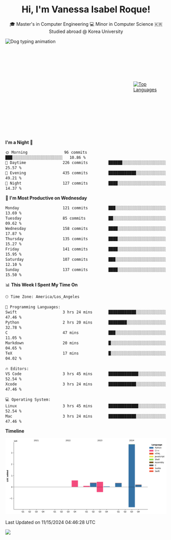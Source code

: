 <h1 align="center">Hi, I'm Vanessa Isabel Roque!</h1>

<p align="center"> 🎓 Master's in Computer Engineering 💻 Minor in Computer Science 🇰🇷 Studied abroad @ Korea University <br></p>
<div style="display: flex; justify-content: center; align-items: center;">
  <img src="https://cdn.dribbble.com/users/859807/screenshots/6284055/benny_typing_1.gif" width="400" height="300" alt="Dog typing animation">
  <a href="https://github.com/anuraghazra/github-readme-stats">
    <img src="https://github-readme-stats.vercel.app/api/top-langs/?username=vroque19" alt="Top Languages" width="400" height="300">
  </a>
</div>

 
<!--START_SECTION:waka-->
**I'm a Night 🦉** 

```text
🌞 Morning                96 commits          ███░░░░░░░░░░░░░░░░░░░░░░   10.86 % 
🌆 Daytime                226 commits         ██████░░░░░░░░░░░░░░░░░░░   25.57 % 
🌃 Evening                435 commits         ████████████░░░░░░░░░░░░░   49.21 % 
🌙 Night                  127 commits         ████░░░░░░░░░░░░░░░░░░░░░   14.37 % 
```
📅 **I'm Most Productive on Wednesday** 

```text
Monday                   121 commits         ███░░░░░░░░░░░░░░░░░░░░░░   13.69 % 
Tuesday                  85 commits          ██░░░░░░░░░░░░░░░░░░░░░░░   09.62 % 
Wednesday                158 commits         ████░░░░░░░░░░░░░░░░░░░░░   17.87 % 
Thursday                 135 commits         ████░░░░░░░░░░░░░░░░░░░░░   15.27 % 
Friday                   141 commits         ████░░░░░░░░░░░░░░░░░░░░░   15.95 % 
Saturday                 107 commits         ███░░░░░░░░░░░░░░░░░░░░░░   12.10 % 
Sunday                   137 commits         ████░░░░░░░░░░░░░░░░░░░░░   15.50 % 
```


📊 **This Week I Spent My Time On** 

```text
🕑︎ Time Zone: America/Los_Angeles

💬 Programming Languages: 
Swift                    3 hrs 24 mins       ████████████░░░░░░░░░░░░░   47.46 % 
Python                   2 hrs 20 mins       ████████░░░░░░░░░░░░░░░░░   32.78 % 
C                        47 mins             ███░░░░░░░░░░░░░░░░░░░░░░   11.05 % 
Markdown                 20 mins             █░░░░░░░░░░░░░░░░░░░░░░░░   04.65 % 
TeX                      17 mins             █░░░░░░░░░░░░░░░░░░░░░░░░   04.02 % 

🔥 Editors: 
VS Code                  3 hrs 45 mins       █████████████░░░░░░░░░░░░   52.54 % 
Xcode                    3 hrs 24 mins       ████████████░░░░░░░░░░░░░   47.46 % 

💻 Operating System: 
Linux                    3 hrs 45 mins       █████████████░░░░░░░░░░░░   52.54 % 
Mac                      3 hrs 24 mins       ████████████░░░░░░░░░░░░░   47.46 % 
```

**Timeline**

![Lines of Code chart](https://raw.githubusercontent.com/vroque19/vroque19/main/assets/bar_graph.png)


 Last Updated on 11/15/2024 04:46:28 UTC
<!--END_SECTION:waka-->
![](https://komarev.com/ghpvc/?username=vroque19&color=b2a3dc&style=flat-square)
